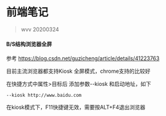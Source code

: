 # 前端笔记

> wvv 20200324

#### B/S结构浏览器全屏

参考 https://blog.csdn.net/guzicheng/article/details/41223763

目前主流浏览器都支持Kiosk 全屏模式，chrome支持的比较好

在快捷方式中属性>目标后 添加参数--kiosk 和启动地址，如下

```
--kiosk http://www.baidu.com
```

在kiosk模式下，F11快捷键无效，需要按ALT+F4退出浏览器

